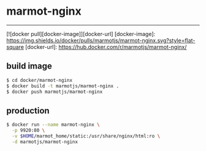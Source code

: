 # marmot-nginx

---

[![docker pull][docker-image]][docker-url]
[docker-image]: https://img.shields.io/docker/pulls/marmotjs/marmot-nginx.svg?style=flat-square
[docker-url]: https://hub.docker.com/r/marmotjs/marmot-nginx/

## build image

```bash
$ cd docker/marmot-nginx
$ docker build -t marmotjs/marmot-nginx .
$ docker push marmotjs/marmot-nginx
```

## production

```bash
$ docker run --name marmot-nginx \
  -p 9920:80 \
  -v $HOME/marmot_home/static:/usr/share/nginx/html:ro \
  -d marmotjs/marmot-nginx
```
